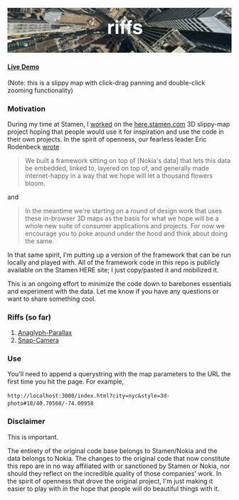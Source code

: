 ![](riffs.png "riffs")

#### [Live Demo](http://miketahani.github.com/HERE-riffs/index.html?city=nyc&style=3d-photo#18/40.70568/-74.00958)
(Note: this is a slippy map with click-drag panning and double-click zooming functionality)

### Motivation

During my time at Stamen, I [worked](http://content.stamen.com/here.stamen.com_technical) on the [here.stamen.com](http://here.stamen.com) 3D slippy-map project hoping that people would use it for inspiration and use the code in their own projects. In the spirit of openness, our fearless leader Eric Rodenbeck [wrote](http://content.stamen.com/here.stamen.com)

> We built a framework sitting on top of [Nokia's data] that lets this data be embedded, linked to, layered on top of, and generally made internet-happy in a way that we hope will let a thousand flowers bloom.

and

> In the meantime we're starting on a round of design work that uses these in-browser  3D maps as the basis for what we hope will be a whole new suite of consumer applications and projects. For now we encourage you to poke around under the hood and think about doing the same.

In that same spirit, I'm putting up a version of the framework that can be run locally and played with. All of the framework code in this repo is publicly available on the Stamen HERE site; I just copy/pasted it and mobilized it. 

This is an ongoing effort to minimize the code down to barebones essentials and experiment with the data. Let me know if you have any questions or want to share something cool. 

### Riffs (so far)

1. [Anaglyph-Parallax](http://miketahani.github.com/HERE-riffs/anaglyph-parallax.html?city=nyc&style=3d-photo#18/40.70568/-74.00958)
2. [Snap-Camera](http://miketahani.github.com/HERE-riffs/snap-camera.html?city=nyc&style=3d-photo#18/40.70568/-74.00958)

### Use

You'll need to append a querystring with the map parameters to the URL the first time you hit the page. For example,

`http://localhost:3000/index.html?city=nyc&style=3d-photo#18/40.70568/-74.00958`

### Disclaimer

This is important. 

The entirety of the original code base belongs to Stamen/Nokia and the data belongs to Nokia. The changes to the original code that now constitute this repo are in no way affiliated with or sanctioned by Stamen or Nokia, nor should they reflect on the incredible quality of those companies' work. In the spirit of openness that drove the original project, I'm just making it easier to play with in the hope that people will do beautiful things with it.
